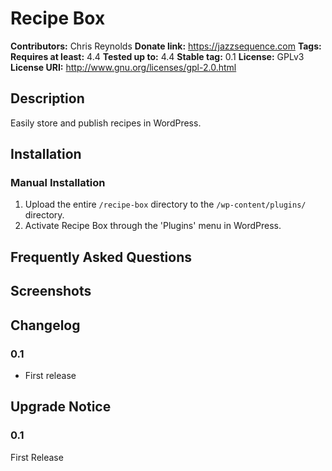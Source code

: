# Recipe Box #
**Contributors:**      Chris Reynolds
**Donate link:**       https://jazzsequence.com
**Tags:**
**Requires at least:** 4.4
**Tested up to:**      4.4
**Stable tag:**        0.1
**License:**           GPLv3
**License URI:**       http://www.gnu.org/licenses/gpl-2.0.html

## Description ##

Easily store and publish recipes in WordPress.

## Installation ##

### Manual Installation ###

1. Upload the entire `/recipe-box` directory to the `/wp-content/plugins/` directory.
2. Activate Recipe Box through the 'Plugins' menu in WordPress.

## Frequently Asked Questions ##


## Screenshots ##


## Changelog ##

### 0.1 ###
* First release

## Upgrade Notice ##

### 0.1 ###
First Release
